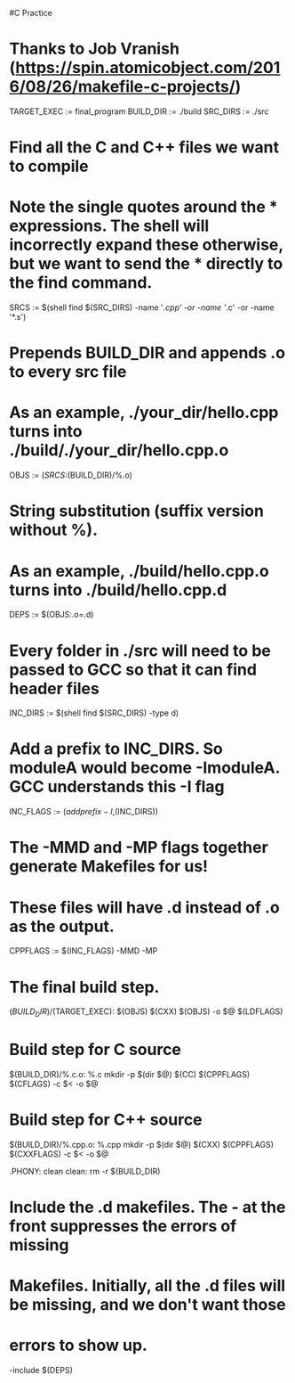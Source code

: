 #C Practice

# Thanks to Job Vranish (https://spin.atomicobject.com/2016/08/26/makefile-c-projects/)
TARGET_EXEC := final_program
BUILD_DIR := ./build
SRC_DIRS := ./src
# Find all the C and C++ files we want to compile
# Note the single quotes around the * expressions. The shell will incorrectly expand these otherwise, but we want to send the * directly to the find command.
SRCS := $(shell find $(SRC_DIRS) -name '*.cpp' -or -name '*.c' -or -name '*.s')
# Prepends BUILD_DIR and appends .o to every src file
# As an example, ./your_dir/hello.cpp turns into ./build/./your_dir/hello.cpp.o
OBJS := $(SRCS:%=$(BUILD_DIR)/%.o)
# String substitution (suffix version without %).
# As an example, ./build/hello.cpp.o turns into ./build/hello.cpp.d
DEPS := $(OBJS:.o=.d)
# Every folder in ./src will need to be passed to GCC so that it can find header files
INC_DIRS := $(shell find $(SRC_DIRS) -type d)
# Add a prefix to INC_DIRS. So moduleA would become -ImoduleA. GCC understands this -I flag
INC_FLAGS := $(addprefix -I,$(INC_DIRS))
# The -MMD and -MP flags together generate Makefiles for us!
# These files will have .d instead of .o as the output.
CPPFLAGS := $(INC_FLAGS) -MMD -MP
# The final build step.
$(BUILD_DIR)/$(TARGET_EXEC): $(OBJS)
    $(CXX) $(OBJS) -o $@ $(LDFLAGS)
# Build step for C source
$(BUILD_DIR)/%.c.o: %.c
    mkdir -p $(dir $@)
    $(CC) $(CPPFLAGS) $(CFLAGS) -c $< -o $@
# Build step for C++ source
$(BUILD_DIR)/%.cpp.o: %.cpp
    mkdir -p $(dir $@)
    $(CXX) $(CPPFLAGS) $(CXXFLAGS) -c $< -o $@

.PHONY: clean
clean:
    rm -r $(BUILD_DIR)
# Include the .d makefiles. The - at the front suppresses the errors of missing
# Makefiles. Initially, all the .d files will be missing, and we don't want those
# errors to show up.

-include $(DEPS)
